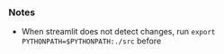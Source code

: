 ### Notes
- When streamlit does not detect changes, run `export PYTHONPATH=$PYTHONPATH:./src` before
